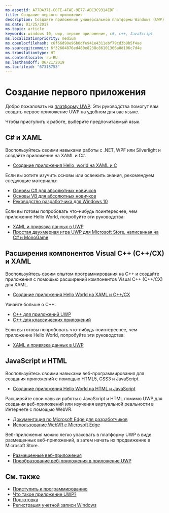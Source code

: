 ```yaml
---
ms.assetid: A77DA371-C0FE-4FAE-9E77-ADC3C9314EDF
title: Создание первого приложения
description: Создайте приложение универсальной платформы Windows (UWP) для Windows 10 с помощью языка программирования по вашему выбору.
ms.date: 01/25/2017
ms.topic: article
keywords: windows 10, uwp, первое приложение, c#, c++, JavaScript
ms.localizationpriority: medium
ms.openlocfilehash: c6f66d90e96b0dfe941e4311ebf79cd3b9b5f4ae
ms.sourcegitcommit: 6f32604876ed480e8238c86101366a8d106c7d4e
ms.translationtype: HT
ms.contentlocale: ru-RU
ms.lasthandoff: 06/21/2019
ms.locfileid: "67318753"
---
```

# <a name="create-your-first-app"></a>Создание первого приложения

Добро пожаловать на [платформу UWP](universal-application-platform-guide.md). Эти руководства помогут вам создать первое приложение UWP на удобном для вас языке.

Чтобы приступить к работе, выберите предпочитаемый язык.

## <a name="c-and-xaml"></a>C# и XAML

Воспользуйтесь своими навыками работы с .NET, WPF или Silverlight и создайте приложение на XAML и C#.

* [Создание приложения Hello, world на XAML и C](create-a-hello-world-app-xaml-universal.md)

Если вы хотите изучить основы или освежить знания, рекомендуем следующие материалы:

* [Основы C# для абсолютных новичков](https://go.microsoft.com/fwlink/?linkid=850801)
* [Основы VB для абсолютных новичков](https://go.microsoft.com/fwlink/?linkid=850802)
* [Руководство разработчика для Windows 10](https://go.microsoft.com/fwlink/?linkid=850804)

Если вы готовы попробовать что-нибудь поинтереснее, чем приложение Hello World, попробуйте эти руководства:

* [XAML и привязка данных в UWP](xaml-basics-intro.md)
* [Простая двухмерная игра UWP для Microsoft Store, написанная на C# и MonoGame](get-started-tutorial-game-mg2d.md)


## <a name="visualc-component-extensions-ccx-and-xaml"></a>Расширения компонентов Visual C++ (C++/CX) и XAML

Воспользуйтесь своим опытом программирования на С++ и создайте приложения с помощью расширений компонентов Visual C++ (C++/CX) для XAML.

* [Создание приложения Hello World на XAML и C++/CX](create-a-basic-windows-10-app-in-cpp.md)

Узнайте больше о C++:

* [C++ для приложений UWP](https://docs.microsoft.com/cpp/cppcx/universal-windows-apps-cpp?view=vs-2019)
* [C++ для классических приложений](https://docs.microsoft.com/cpp/windows/desktop-applications-visual-cpp?view=vs-2019)

Если вы готовы попробовать что-нибудь поинтереснее, чем приложение Hello World, попробуйте эти руководства:

* [XAML и привязка данных в UWP](xaml-basics-intro.md)

## <a name="javascript-and-html"></a>JavaScript и HTML

Воспользуйтесь своими навыками веб-программирования для создания приложений с помощью HTML5, CSS3 и JavaScript.

* [Создание приложения Hello World на HTML и JavaScript](create-a-hello-world-app-js-uwp.md)

Расширяйте свои навыки работы с JavaScript и HTML помимо UWP для создания веб-приложений или изучения виртуальной реальности в Интернете с помощью WebVR.

* [Документация по Microsoft Edge для разработчиков](https://docs.microsoft.com/microsoft-edge/)
* [Использование WebVR с Microsoft Edge](https://docs.microsoft.com/en-us/microsoft-edge/webvr/)

Веб-приложения можно легко упаковать в платформу UWP в виде размещенных веб-приложений, а затем начать их продвижение в Microsoft Store.

* [Размещенные веб-приложения](https://developer.microsoft.com/windows/pwa)
* [Преобразование веб-приложения в приложение UWP](../porting/hwa-create-windows.md)


## <a name="see-also"></a>См. также

* [Приступить к программированию](create-uwp-apps.md)
* [Что такое приложение UWP?](universal-application-platform-guide.md)
* [Подготовка](get-set-up.md)
* [Регистрация учетной записи Windows](sign-up.md)
